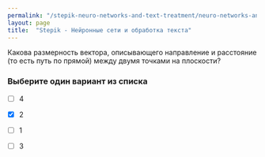 ```yaml
---
permalink: "/stepik-neuro-networks-and-text-treatment/neuro-networks-and-text-treatment/module_1.1-Hi-all-Tell-us-about-yourself"
layout: page
title:  "Stepik - Нейронные сети и обработка текста"
---
```


Какова размерность вектора, описывающего направление и расстояние (то есть путь по прямой) между двумя точками на плоскости?

### Выберите один вариант из списка
* [ ] 4
* [x] 2
* [ ] 1
* [ ] 3

